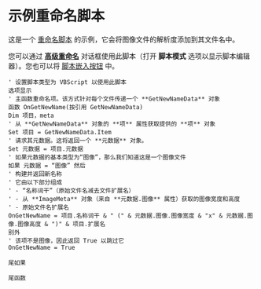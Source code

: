 # 示例重命名脚本

这是一个 [重命名脚本](../rename_scripts/README.zh.md) 的示例，它会将图像文件的解析度添加到其文件名中。

您可以通过 **[高级重命名](/Manual/file_operations/renaming_files/advanced_rename/README.zh.md)** 对话框使用此脚本（打开 **脚本模式** 选项以显示脚本编辑器）。您也可以将 [脚本嵌入按钮](/Manual/customize/creating_your_own_buttons/embedding_rename_scripts.zh.md) 中。

    ' 设置脚本类型为 VBScript 以使用此脚本
    选项显示
    ' 主函数重命名项。该方式针对每个文件传递一个 **GetNewNameData** 对象
    函数 OnGetNewName(按引用 GetNewNameData)
    Dim 项目，meta
    ' 从 **GetNewNameData** 对象的 **项** 属性获取提供的 **项** 对象
    Set 项目 = GetNewNameData.Item
    ' 请求其元数据。这将返回一个 **元数据** 对象。
    Set 元数据 = 项目.元数据
    ' 如果元数据的基本类型为“图像”，那么我们知道这是一个图像文件
    如果 元数据 = “图像” 然后
    ' 构建并返回新名称
    ' 它由以下部分组成
    ' - “名称词干”（原始文件名减去文件扩展名）
    ' - 从 **ImageMeta** 对象（来自 **元数据.图像** 属性）获取的图像宽度和高度
    ' - 原始文件名扩展名
    OnGetNewName = 项目.名称词干 & " (" & 元数据.图像.图像宽度 & "x" & 元数据.图像.图像高度 & ")" & 项目.扩展名
    别外
    ' 该项不是图像，因此返回 True 以跳过它
    OnGetNewName = True

    尾如果

    尾函数

